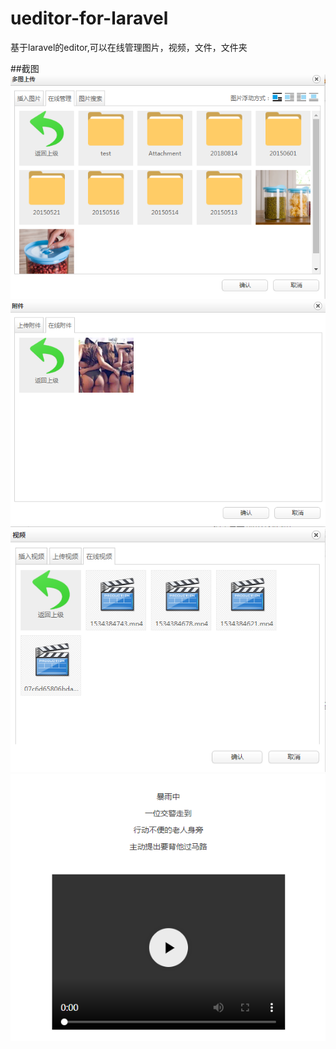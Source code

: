 # ueditor-for-laravel
基于laravel的editor,可以在线管理图片，视频，文件，文件夹

##截图
![image](https://github.com/wbj307542607/ueditor-for-laravel/blob/master/1534391043.png)
![image](https://github.com/wbj307542607/ueditor-for-laravel/blob/master/1534391461.png)
![image](https://github.com/wbj307542607/ueditor-for-laravel/blob/master/1534391494.png)
![image](https://github.com/wbj307542607/ueditor-for-laravel/blob/master/1534391528.png)
